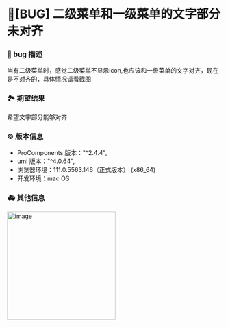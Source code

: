 # 🐛[BUG] 二级菜单和一级菜单的文字部分未对齐

### 🐛 bug 描述

<!--
详细地描述 bug，让大家都能理解
-->

当有二级菜单时，感觉二级菜单不显示icon,也应该和一级菜单的文字对齐，现在是不对齐的，具体情况请看截图

### 🏞 期望结果

<!--
描述你原本期望看到的结果
-->

希望文字部分能够对齐

### © 版本信息

- ProComponents 版本："^2.4.4",
- umi 版本："^4.0.64",
- 浏览器环境：111.0.5563.146（正式版本） (x86_64)
- 开发环境：mac OS

### 🚑 其他信息

<!--
如截图等其他信息可以贴在这里
-->
<img width="253" alt="image" src="https://user-images.githubusercontent.com/21010051/230575294-ee93d0ab-d50d-4ea3-93b1-7cfcc3fa75a2.png">
